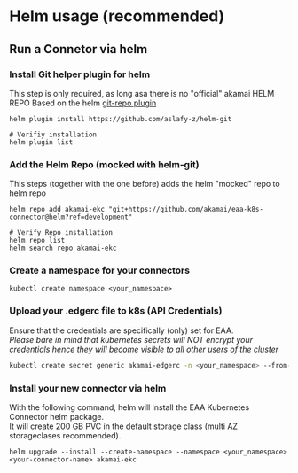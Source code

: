# Helm usage (recommended)

## Run a Connetor via helm 

### Install Git helper plugin for helm
This step is only required, as long asa there is no "official" akamai HELM REPO
Based on the helm [git-repo plugin](https://artifacthub.io/packages/helm-plugin/git/helm-git)
```text
helm plugin install https://github.com/aslafy-z/helm-git

# Verifiy installation
helm plugin list
```

### Add the Helm Repo (mocked with helm-git)
This steps (together with the one before) adds the helm "mocked" repo to helm repo 
```text
helm repo add akamai-ekc "git+https://github.com/akamai/eaa-k8s-connector@helm?ref=development"

# Verify Repo installation
helm repo list
helm search repo akamai-ekc
```

### Create a namespace for your connectors
```text
kubectl create namespace <your_namespace>
```

### Upload your .edgerc file to k8s (API Credentials)
Ensure that the credentials are specifically (only) set for EAA.  
*Please bare in mind that kubernetes secrets will NOT encrypt your credentials hence they will become visible to all other users of the cluster*

```bash
kubectl create secret generic akamai-edgerc -n <your_namespace> --from-file=edgerc=/home/username/.edgerc
```

### Install your new connector via helm
With the following command, helm will install the EAA Kubernetes Connector helm package.  
It will create 200 GB PVC in the default storage class (multi AZ storageclases recommended).
```text
helm upgrade --install --create-namespace --namespace <your_namespace> <your-connector-name> akamai-ekc
```


